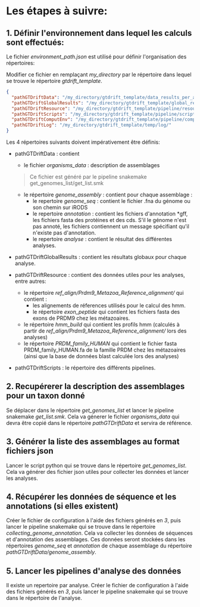 
# Les étapes à suivre:

## 1. Définir l'environnement dans lequel les calculs sont effectués:

Le fichier _environment_path.json_ est utilisé pour définir l'organisation des répertoires:

Modifier ce fichier en remplaçant _my_directory_ par le répertoire dans lequel se trouve le répertoire _gtdrift_template_.

```json
{
  "pathGTDriftData": "/my_directory/gtdrift_template/data_results_per_assembly/",
  "pathGTDriftGlobalResults": "/my_directory/gtdrift_template/global_results/",
  "pathGTDriftResource": "/my_directory/gtdrift_template/pipeline/resources/",
  "pathGTDriftScripts": "/my_directory/gtdrift_template/pipeline/scripts/",
  "pathGTDriftComputEnv": "/my_directory/gtdrift_template/pipeline/computing_environments/",
  "pathGTDriftLog": "/my_directory/gtdrift_template/temp/log/"
}
```

Les 4 répertoires suivants doivent impérativement être définis:
  * pathGTDriftData : contient 
      * le fichier  _organisms_data_ : description de assemblages
      > Ce fichier est généré par le pipeline snakemake get_genomes_list/get_list.smk
      * le répertoire _genome_assembly_ : contient pour chaque assemblage :
          * le repertoire _genome_seq_ : contient le fichier .fna du génome ou son chemin sur iRODS
          * le repertoire _annotation_ : contient les fichiers d'annotation *gff, les fichiers fasta des protéines et des cds. S'il le génome n'est pas annoté, les fichiers contiennent un message spécifiant qu'il n'existe pas d'annotation.  
          * le repertoire _analyse_ : contient le résultat des différentes analyses.
           
  * pathGTDriftGlobalResults : contient les résultats globaux pour chaque analyse.
  * pathGTDriftResource : contient des données utiles pour les analyses, entre autres:
      * le répertoire _ref_align/Prdm9_Metazoa_Reference_alignment/_ qui contient :
          * les alignements de réferences  utilisés pour le calcul des hmm.
          * le répertoire _exon_peptide_ qui contient les fichiers fasta des exons de PRDM9 chez les métazoaires. 
      * le répertoire _hmm_build_ qui contient les profils hmm (calculés à partir de  _ref_align/Prdm9_Metazoa_Reference_alignment/_ lors des analyses)
      * le répertoire _PRDM_family_HUMAN_ qui contient le fichier fasta PRDM_family_HUMAN.fa de la famille PRDM chez les métazoaires (ainsi que la base de données blast  calculée lors des analyses)
  * pathGTDriftScripts : le répertoire des différents pipelines.
  


## 2. Recupérerer la description des assemblages pour un taxon donné

Se déplacer dans le répertoire  _get_genomes_list_ et lancer le pipeline snakemake _get_list.smk_.
Cela va génerer le fichier  _organisms_data_   qui devra être copié dans le répertoire _pathGTDriftData_ et servira de référence. 
  
## 3. Générer la liste des assemblages au format  fichiers json 

Lancer le  script python qui se trouve dans le répertoire _get_genomes_list_.
Cela va générer des fichier json utiles pour collecter les données et lancer les analyses.

## 4. Récupérer les données de séquence et les annotations (si elles existent)
Créer le fichier de configuration à l'aide des fichiers générés en *3*, puis 
lancer le pipeline snakemake qui se trouve dans le répertoire _collecting_genome_annotation_.
Cela va collecter les données de séquences et d'annotation des assemblages. Ces données seront stockées dans les répertoires _genome_seq_ et _annotation_ de chaque assemblage du répertoire _pathGTDriftData/genome_assembly_.

## 5. Lancer les pipelines d'analyse  des données
Il existe un repertoire par analyse.
Créer le fichier de configuration à l'aide des fichiers générés en *3*, puis 
lancer le pipeline snakemake qui se trouve dans le répertoire de l'analyse.
